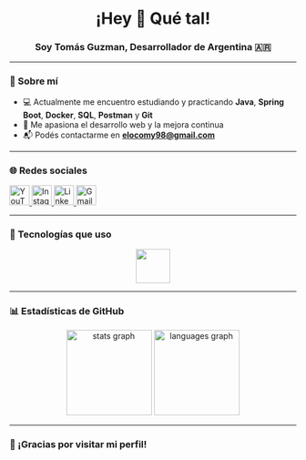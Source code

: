 <h1 align="center">¡Hey 👋 Qué tal!</h1>
<h3 align="center">Soy Tomás Guzman, Desarrollador de Argentina 🇦🇷</h3>

---

### 🌱 Sobre mí

- 💻 Actualmente me encuentro estudiando y practicando **Java**, **Spring Boot**, **Docker**, **SQL**, **Postman** y **Git**  
- 🧠 Me apasiona el desarrollo web y la mejora continua  
- 📬 Podés contactarme en **elocomy98@gmail.com**

---

### 🌐 Redes sociales

<div align="left">
  <a href="https://www.youtube.com/@ZhiendlifeAMV" target="_blank">
    <img src="https://img.shields.io/static/v1?message=YouTube&logo=youtube&label=&color=FF0000&logoColor=white&labelColor=&style=for-the-badge" height="35" alt="YouTube logo" />
  </a>
  <a href="https://www.instagram.com/tomasguzman07/" target="_blank">
    <img src="https://img.shields.io/static/v1?message=Instagram&logo=instagram&label=&color=E4405F&logoColor=white&labelColor=&style=for-the-badge" height="35" alt="Instagram logo" />
  </a>
  <a href="https://www.linkedin.com/in/tomasgz7/" target="_blank">
    <img src="https://img.shields.io/static/v1?message=LinkedIn&logo=linkedin&label=&color=0077B5&logoColor=white&labelColor=&style=for-the-badge" height="35" alt="LinkedIn logo" />
  </a>
  <a href="mailto:elocomy98@gmail.com" target="_blank">
    <img src="https://img.shields.io/static/v1?message=Gmail&logo=gmail&label=&color=D14836&logoColor=white&labelColor=&style=for-the-badge" height="35" alt="Gmail logo" />
  </a>
</div>

---

### 🧰 Tecnologías que uso

<div align="center">
  <img src="https://skillicons.dev/icons?i=html,css,js,react,tailwind" height="60" />
</div>

---

### 📊 Estadísticas de GitHub

<div align="center">
  <img src="https://github-readme-stats.vercel.app/api?username=tomasgz7&hide_title=false&hide_rank=false&show_icons=true&include_all_commits=true&count_private=true&disable_animations=false&theme=dracula&locale=es&hide_border=false" height="150" alt="stats graph" />
  <img src="https://github-readme-stats.vercel.app/api/top-langs?username=tomasgz7&locale=es&hide_title=false&layout=compact&card_width=320&langs_count=5&theme=dracula&hide_border=false" height="150" alt="languages graph" />
</div>

---

### 🏁 ¡Gracias por visitar mi perfil!
